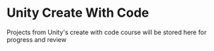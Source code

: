 # Unity Create With Code
 Projects from Unity's create with code course will be stored here for progress and review
